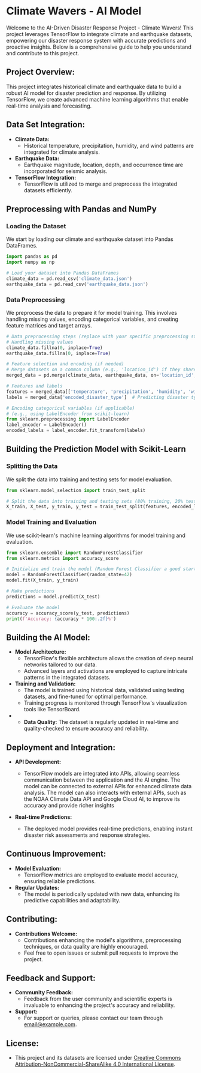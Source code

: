 # Climate Wavers - AI Model

Welcome to the AI-Driven Disaster Response Project - Climate Wavers! This project leverages TensorFlow to integrate climate and earthquake datasets, empowering our disaster response system with accurate predictions and proactive insights. Below is a comprehensive guide to help you understand and contribute to this project.

##  **Project Overview:**
This project integrates historical climate and earthquake data to build a robust AI model for disaster prediction and response. By utilizing TensorFlow, we create advanced machine learning algorithms that enable real-time analysis and forecasting.

##  **Data Set Integration:**
- **Climate Data:**
  - Historical temperature, precipitation, humidity, and wind patterns are integrated for climate analysis.
- **Earthquake Data:**
  - Earthquake magnitude, location, depth, and occurrence time are incorporated for seismic analysis.
- **TensorFlow Integration:**
  - TensorFlow is utilized to merge and preprocess the integrated datasets efficiently.
 

## Preprocessing with Pandas and NumPy

### Loading the Dataset
We start by loading our climate and earthquake dataset into Pandas DataFrames.

```python
import pandas as pd
import numpy as np

# Load your dataset into Pandas DataFrames
climate_data = pd.read_csv('climate_data.json')
earthquake_data = pd.read_csv('earthquake_data.json')
```

### Data Preprocessing
We preprocess the data to prepare it for model training. This involves handling missing values, encoding categorical variables, and creating feature matrices and target arrays.

```python
# Data preprocessing steps (replace with your specific preprocessing steps)
# Handling missing values
climate_data.fillna(0, inplace=True)
earthquake_data.fillna(0, inplace=True)

# Feature selection and encoding (if needed)
# Merge datasets on a common column (e.g., 'location_id') if they share a common identifier
merged_data = pd.merge(climate_data, earthquake_data, on='location_id', how='inner')

# Features and labels
features = merged_data[['temperature', 'precipitation', 'humidity', 'wind_speed', 'magnitude', 'depth']]
labels = merged_data['encoded_disaster_type']  # Predicting disaster types

# Encoding categorical variables (if applicable)
# (e.g., using LabelEncoder from scikit-learn)
from sklearn.preprocessing import LabelEncoder
label_encoder = LabelEncoder()
encoded_labels = label_encoder.fit_transform(labels)
```

## Building the Prediction Model with Scikit-Learn

### Splitting the Data
We split the data into training and testing sets for model evaluation.

```python
from sklearn.model_selection import train_test_split

# Split the data into training and testing sets (80% training, 20% testing)
X_train, X_test, y_train, y_test = train_test_split(features, encoded_labels, test_size=0.2, random_state=42)
```

### Model Training and Evaluation
We use scikit-learn's machine learning algorithms for model training and evaluation.

```python
from sklearn.ensemble import RandomForestClassifier
from sklearn.metrics import accuracy_score

# Initialize and train the model (Random Forest Classifier a good starting point due to its robustness and ability to handle a variety of data types)
model = RandomForestClassifier(random_state=42)
model.fit(X_train, y_train)

# Make predictions
predictions = model.predict(X_test)

# Evaluate the model
accuracy = accuracy_score(y_test, predictions)
print(f'Accuracy: {accuracy * 100:.2f}%')
```

##  **Building the AI Model:**
- **Model Architecture:**
  - TensorFlow's flexible architecture allows the creation of deep neural networks tailored to our data.
  - Advanced layers and activations are employed to capture intricate patterns in the integrated datasets.
- **Training and Validation:**
  - The model is trained using historical data, validated using testing datasets, and fine-tuned for optimal performance.
  - Training progress is monitored through TensorFlow's visualization tools like TensorBoard.
- - **Data Quality**: The dataset is regularly updated in real-time and quality-checked to ensure accuracy and reliability.

##  **Deployment and Integration:**
- **API Development:**
  - TensorFlow models are integrated into APIs, allowing seamless communication between the application and the AI engine. The model can be connected to external APIs for enhanced climate data analysis. The model can also interacts with external APIs, such as the NOAA Climate Data API and Google Cloud AI, to improve its accuracy and provide richer insights
    
- **Real-time Predictions:**
  - The deployed model provides real-time predictions, enabling instant disaster risk assessments and response strategies.

##  **Continuous Improvement:**
- **Model Evaluation:**
  - TensorFlow metrics are employed to evaluate model accuracy, ensuring reliable predictions.
- **Regular Updates:**
  - The model is periodically updated with new data, enhancing its predictive capabilities and adaptability.

## **Contributing:**
- **Contributions Welcome:**
  - Contributions enhancing the model's algorithms, preprocessing techniques, or data quality are highly encouraged.
  - Feel free to open issues or submit pull requests to improve the project.

##  **Feedback and Support:**
- **Community Feedback:**
  - Feedback from the user community and scientific experts is invaluable to enhancing the project's accuracy and reliability.
- **Support:**
  - For support or queries, please contact our team through [email@example.com](mailto:email@example.com).

##  **License:**
- This project and its datasets are licensed under [Creative Commons Attribution-NonCommercial-ShareAlike 4.0 International License](https://creativecommons.org/licenses/by-nc-sa/4.0/).


